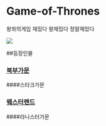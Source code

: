 # Game-of-Thrones
왕좌의게임 재밌다 왕재밌다
정말재밌다


![](https://raw.githubusercontent.com/GeekInTheClass/Game-of-Thrones/master/intro.jpg)



##등장인물
### <a href = "./Doctors.md/"> 북부가문 </a>
####스타크가문
### <a href = "./Companions.md/"> 웨스터랜드 </a>
####라니스터가문
